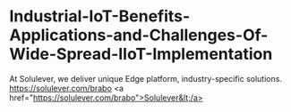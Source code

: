# Industrial-IoT-Benefits-Applications-and-Challenges-Of-Wide-Spread-IIoT-Implementation
 At Solulever, we deliver unique Edge platform, industry-specific solutions. https://solulever.com/brabo  &lt;a href="https://solulever.com/brabo">Solulever&lt;/a>
